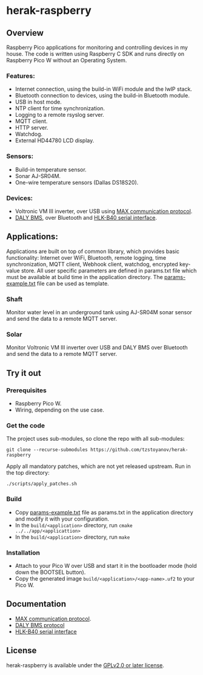 # herak-raspberry

## Overview
Raspberry Pico applications for monitoring and controlling devices in my house. The code is written
using Raspberry C SDK and runs directly on Raspberry Pico W without an Operating System.

### Features:
- Internet connection, using the build-in WiFi module and the lwIP stack.
- Bluetooth connection to devices, using the build-in Bluetooth module.
- USB in host mode.
- NTP client for time synchronization.
- Logging to a remote rsyslog server.
- MQTT client.
- HTTP server.
- Watchdog.
- External HD44780 LCD display.

### Sensors:
- Build-in temperature sensor.
- Sonar AJ-SR04M.
- One-wire temperature sensors (Dallas DS18S20).

### Devices:
- Voltronic VM III inverter, over USB using [MAX communication protocol](docs/MAX-Communication-Protocol.pdf).
- [DALY BMS](docs/Daly-Communications-Protocol-V1.2.pdf), over Bluetooth and [HLK-B40 serial interface](docs/HLK-B40.pdf).

## Applications:
Applications are built on top of common library, which provides basic functionality:
Internet over WiFi, Bluetooth, remote logging, time synchronization, MQTT client, Webhook client,
watchdog, encrypted key-value store.
All user specific parameters are defined in params.txt file which must be available at
build time in the application directory. The [params-example.txt](app/params_example.txt) file can
be used as template.

### Shaft
Monitor water level in an underground tank using AJ-SR04M sonar sensor and send the data to
a remote MQTT server.

### Solar
Monitor Voltronic VM III inverter over USB and DALY BMS over Bluetooth and send the data to
a remote MQTT server.

## Try it out

### Prerequisites
- Raspberry Pico W.
- Wiring, depending on the use case.

### Get the code
The project uses sub-modules, so clone the repo with all sub-modules:
```
git clone --recurse-submodules https://github.com/tzstoyanov/herak-raspberry
```
Apply all mandatory patches, which are not yet released upstream. Run in the top directory:
```
./scripts/apply_patches.sh 
```

### Build
- Copy [params-example.txt](app/params_example.txt) file as params.txt in the application directory
and modify it with your configuration.
- In the `build/<application>` directory, run `cmake ../../app/<applicattion>`
- In the `build/<application>` directory, run `make`

### Installation
- Attach to your Pico W over USB and start it in the bootloader mode (hold down the BOOTSEL button).
- Copy the generated image `build/<application>/<app-name>.uf2` to your Pico W.

## Documentation
- [MAX communication protocol](docs/MAX-Communication-Protocol.pdf).
- [DALY BMS protocol](docs/Daly-Communications-Protocol-V1.2.pdf)
- [HLK-B40 serial interface](docs/HLK-B40.pdf)

## License
herak-raspberry is available under the [GPLv2.0 or later license](LICENSE).
